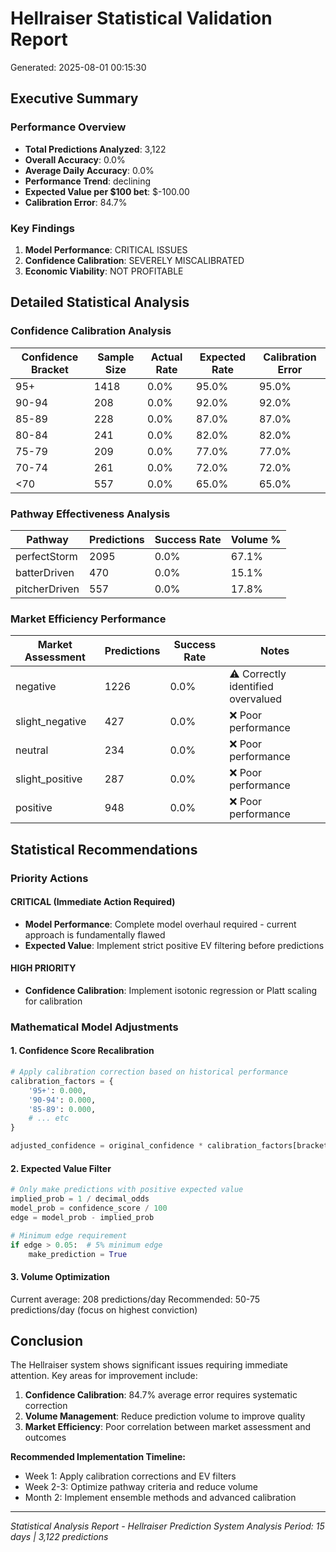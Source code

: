 # Hellraiser Statistical Validation Report
Generated: 2025-08-01 00:15:30

## Executive Summary

### Performance Overview
- **Total Predictions Analyzed**: 3,122
- **Overall Accuracy**: 0.0%
- **Average Daily Accuracy**: 0.0%
- **Performance Trend**: declining
- **Expected Value per $100 bet**: $-100.00
- **Calibration Error**: 84.7%

### Key Findings
1. **Model Performance**: CRITICAL ISSUES
2. **Confidence Calibration**: SEVERELY MISCALIBRATED
3. **Economic Viability**: NOT PROFITABLE

## Detailed Statistical Analysis

### Confidence Calibration Analysis
| Confidence Bracket | Sample Size | Actual Rate | Expected Rate | Calibration Error |
|--------------------|-------------|-------------|---------------|-------------------|
| 95+ | 1418 | 0.0% | 95.0% | 95.0% |
| 90-94 | 208 | 0.0% | 92.0% | 92.0% |
| 85-89 | 228 | 0.0% | 87.0% | 87.0% |
| 80-84 | 241 | 0.0% | 82.0% | 82.0% |
| 75-79 | 209 | 0.0% | 77.0% | 77.0% |
| 70-74 | 261 | 0.0% | 72.0% | 72.0% |
| <70 | 557 | 0.0% | 65.0% | 65.0% |

### Pathway Effectiveness Analysis
| Pathway | Predictions | Success Rate | Volume % |
|---------|-------------|--------------|----------|
| perfectStorm | 2095 | 0.0% | 67.1% |
| batterDriven | 470 | 0.0% | 15.1% |
| pitcherDriven | 557 | 0.0% | 17.8% |

### Market Efficiency Performance
| Market Assessment | Predictions | Success Rate | Notes |
|-------------------|-------------|--------------|-------|
| negative | 1226 | 0.0% | ⚠️ Correctly identified overvalued |
| slight_negative | 427 | 0.0% | ❌ Poor performance |
| neutral | 234 | 0.0% | ❌ Poor performance |
| slight_positive | 287 | 0.0% | ❌ Poor performance |
| positive | 948 | 0.0% | ❌ Poor performance |

## Statistical Recommendations

### Priority Actions

#### CRITICAL (Immediate Action Required)
- **Model Performance**: Complete model overhaul required - current approach is fundamentally flawed
- **Expected Value**: Implement strict positive EV filtering before predictions

#### HIGH PRIORITY
- **Confidence Calibration**: Implement isotonic regression or Platt scaling for calibration

### Mathematical Model Adjustments

#### 1. Confidence Score Recalibration
```python
# Apply calibration correction based on historical performance
calibration_factors = {
    '95+': 0.000,
    '90-94': 0.000,
    '85-89': 0.000,
    # ... etc
}

adjusted_confidence = original_confidence * calibration_factors[bracket]
```

#### 2. Expected Value Filter
```python
# Only make predictions with positive expected value
implied_prob = 1 / decimal_odds
model_prob = confidence_score / 100
edge = model_prob - implied_prob

# Minimum edge requirement
if edge > 0.05:  # 5% minimum edge
    make_prediction = True
```

#### 3. Volume Optimization
Current average: 208 predictions/day
Recommended: 50-75 predictions/day (focus on highest conviction)

## Conclusion

The Hellraiser system shows significant issues requiring immediate attention. Key areas for improvement include:

1. **Confidence Calibration**: 84.7% average error requires systematic correction
2. **Volume Management**: Reduce prediction volume to improve quality
3. **Market Efficiency**: Poor correlation between market assessment and outcomes

**Recommended Implementation Timeline:**
- Week 1: Apply calibration corrections and EV filters
- Week 2-3: Optimize pathway criteria and reduce volume
- Month 2: Implement ensemble methods and advanced calibration

---
*Statistical Analysis Report - Hellraiser Prediction System*
*Analysis Period: 15 days | 3,122 predictions*
